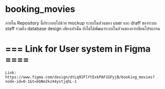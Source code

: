 # booking_movies

ภายใน Repository นี้ประกอบไปด้วย mockup ระบบในส่วนของ user และ draff ของระบบ staff รวมถึง database design เพียงเท่านั้น ยังไม่ได้พัฒนาระบบในส่วนของการเขียนโปรแกรม

# === Link for User system in Figma ====
```
Link: https://www.figma.com/design/dtLq92FlYtExkPAF1GFyjB/booking_movies?node-id=0-1&t=bbNe2kz44ystjqhL-1
```